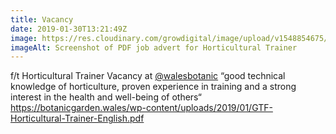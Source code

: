 ```yaml
---
title: Vacancy
date: 2019-01-30T13:21:49Z
image: https://res.cloudinary.com/growdigital/image/upload/v1548854675/screenshot-190130.png
imageAlt: Screenshot of PDF job advert for Horticultural Trainer
---
```


f/t Horticultural Trainer Vacancy at [@walesbotanic](https://mobile.twitter.com/walesbotanic) “good technical knowledge of horticulture, proven experience in training and a strong interest in the health and well-being of others“ <https://botanicgarden.wales/wp-content/uploads/2019/01/GTF-Horticultural-Trainer-English.pdf>
